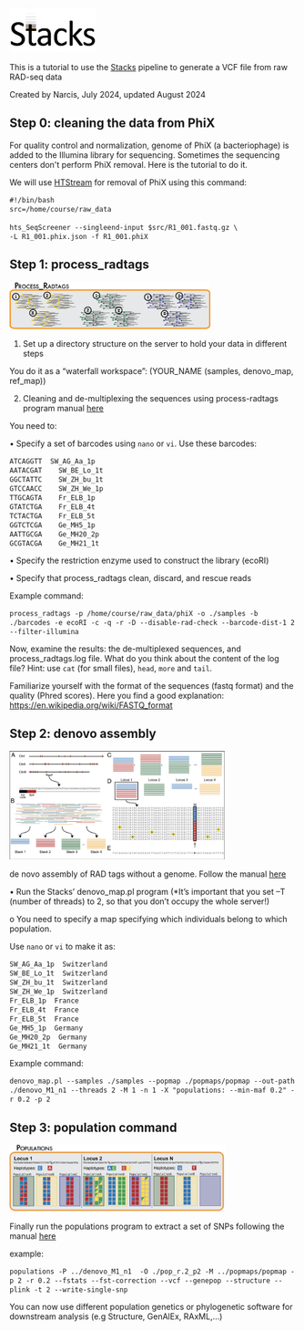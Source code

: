 <img src="./stacks_logo.png" width="30%" height="30%">

This is a tutorial to use the [Stacks](https://catchenlab.life.illinois.edu/stacks/manual/) pipeline to generate a VCF file from raw RAD-seq data

Created by Narcis, July 2024, updated August 2024 


## Step 0: cleaning the data from PhiX

For quality control and normalization, genome of PhiX (a bacteriophage) is added to the Illumina library for sequencing. Sometimes the sequencing centers don't perform PhiX removal. Here is the tutorial to do it.

We will use [HTStream](https://github.com/s4hts/HTStream) for removal of PhiX using this command:

```
#!/bin/bash
src=/home/course/raw_data

hts_SeqScreener --singleend-input $src/R1_001.fastq.gz \
-L R1_001.phix.json -f R1_001.phiX 
```


## Step 1: process_radtags

<img src="./process_radtags.png" width="70%" height="70%">

1)	Set up a directory structure on the server to hold your data in different steps

You do it as a “waterfall workspace”: (YOUR_NAME (samples, denovo_map, ref_map))

2)	Cleaning and de-multiplexing the sequences using process-radtags program manual [here](https://catchenlab.life.illinois.edu/stacks/manual/#clean)

You need to:

• Specify a set of barcodes using `nano` or `vi`. Use these barcodes:

``` 
ATCAGGTT  SW_AG_Aa_1p
AATACGAT	SW_BE_Lo_1t
GGCTATTC	SW_ZH_bu_1t
GTCCAACC	SW_ZH_We_1p
TTGCAGTA	Fr_ELB_1p
GTATCTGA	Fr_ELB_4t
TCTACTGA	Fr_ELB_5t
GGTCTCGA	Ge_MH5_1p
AATTGCGA	Ge_MH20_2p
GCGTACGA	Ge_MH21_1t
```

•	Specify the restriction enzyme used to construct the library (ecoRI)

•	Specify that process_radtags clean, discard, and rescue reads

Example command:

```
process_radtags -p /home/course/raw_data/phiX -o ./samples -b ./barcodes -e ecoRI -c -q -r -D --disable-rad-check --barcode-dist-1 2 --filter-illumina

```

Now, examine the results: the de-multiplexed sequences, and process_radtags.log file. What do you think about the content of the log file? Hint: use `cat` (for small files), `head`, `more` and `tail`.

Familiarize yourself with the format of the sequences (fastq format) and the quality (Phred scores). Here you find a good explanation: https://en.wikipedia.org/wiki/FASTQ_format 

## Step 2: denovo assembly
<img src="./denovo.png" width="75%" height="75%">

de novo assembly of RAD tags without a genome. Follow the manual [here](http://catchenlab.life.illinois.edu/stacks/comp/denovo_map.php)

•	Run the Stacks’ denovo_map.pl program (*It’s important that you set –T (number of threads) to 2, so that you don’t occupy the whole server!)

o	You need to specify a map specifying which individuals belong to which population.

Use `nano` or `vi` to make it as:

```
SW_AG_Aa_1p  Switzerland
SW_BE_Lo_1t  Switzerland
SW_ZH_bu_1t  Switzerland
SW_ZH_We_1p  Switzerland
Fr_ELB_1p  France
Fr_ELB_4t  France
Fr_ELB_5t  France
Ge_MH5_1p  Germany
Ge_MH20_2p  Germany
Ge_MH21_1t  Germany
```

Example command:

```
denovo_map.pl --samples ./samples --popmap ./popmaps/popmap --out-path ./denovo_M1_n1 --threads 2 -M 1 -n 1 -X "populations: --min-maf 0.2" -r 0.2 -p 2
```

## Step 3: population command
<img src="./populations.png" width="75%" height="75%">

Finally run the populations program to extract a set of SNPs following the manual [here](http://catchenlab.life.illinois.edu/stacks/comp/populations.php)

example: 

```
populations -P ../denovo_M1_n1  -O ./pop_r.2_p2 -M ../popmaps/popmap -p 2 -r 0.2 --fstats --fst-correction --vcf --genepop --structure --plink -t 2 --write-single-snp
```

You can now use different population genetics or phylogenetic software for downstream analysis (e.g Structure, GenAlEx, RAxML,…)










